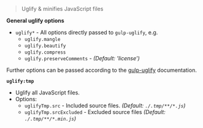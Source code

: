 > Uglify & minifies JavaScript files

**General uglify options**
  * `uglify*` - All options directly passed to `gulp-uglify`, e.g.
    * `uglify.mangle`
    * `uglify.beautify`
    * `uglify.compress`
    * `uglify.preserveComments` - *(Default: 'license')*
    
Further options can be passed according to the [gulp-uglify](https://github.com/terinjokes/gulp-uglify) documentation.

**`uglify:tmp`**
* Uglify all JavaScript files.
* Options:  
  * `uglifyTmp.src` - Included source files. *(Default: `./.tmp/**/*.js`)*
  * `uglifyTmp.srcExcluded` - Excluded source files *(Default: `./.tmp/**/*.min.js`)*

